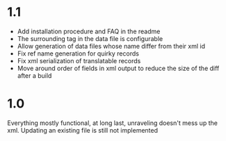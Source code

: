 # 1.1
- Add installation procedure and FAQ in the readme
- The surrounding tag in the data file is configurable
- Allow generation of data files whose name differ from their xml id
- Fix ref name generation for quirky records
- Fix xml serialization of translatable records
- Move around order of fields in xml output to reduce the size of the diff after a build

# 1.0
Everything mostly functional, at long last, unraveling doesn't mess up the xml.
Updating an existing file is still not implemented
